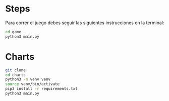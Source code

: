 # Steps

Para correr el juego debes seguir las siguientes instrucciones en la terminal:

```sh
cd game
python3 main.py
```

# Charts

```sh
git clone
cd charts
python3 -m venv venv
source venv/bin/activate
pip3 install -r requirements.txt
python3 main.py
```
